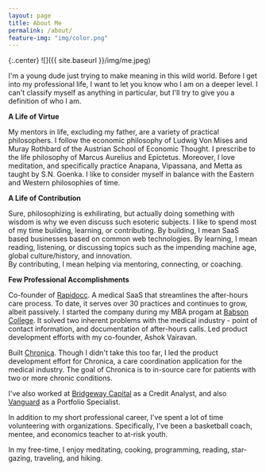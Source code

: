 ```yaml
---
layout: page
title: About Me
permalink: /about/
feature-img: "img/color.png"
---
```


{:.center}
![]({{ site.baseurl }}/img/me.jpeg)

I'm a young dude just trying to make meaning in this wild world. Before I get into my professional life, I want to let you know who I am on a deeper level. 
I can't classify myself as anything in particular, but I'll try to give you a definition of who I am. 

**A Life of Virtue**

My mentors in life, excluding my father, are a variety of practical philosophers. I follow the economic philosophy of Ludwig Von Mises and Muray Rothbard of the Austrian School of Economic Thought.
I prescribe to the life philosophy of Marcus Aurelius and Epictetus. Moreover, I love meditation, and specifically practice Anapana, Vipassana, and Metta as taught by S.N. Goenka. I like to consider
myself in balance with the Eastern and Western philosophies of time. 

**A Life of Contribution**

Sure, philosophizing is exhilirating, but actually doing something with wisdom is why we even discuss such esoteric subjects. I like to spend most of my time building, learning, or contributing. 
By building, I mean SaaS based businesses based on common web technologies. By learning, I mean reading, listening, or discussing topics such as the impending machine age, global culture/history, and innovation.  
By contributing, I mean helping via mentoring, connecting, or coaching. 

**Few Professional Accomplishments**

Co-founder of [Rapidocc](https://www.rapidocc.com). A medical SaaS that streamlines the after-hours care process. To date, it serves over 30 practices and continues to grow, albeit passively.
I started the company during my MBA progam at [Babson College](http://www.babson.edu/Pages/default.aspx). It solved two inherent problems with the medical industry - point of contact information,
and documentation of after-hours calls. Led product development efforts with my co-founder, Ashok Vairavan.

Built [Chronica](www.chronicacare.com). Though I didn't take this too far, I led the product development effort for Chronica, a care coordination application for the medical industry. 
The goal of Chronica is to in-source care for patients with two or more chronic conditions. 

I've also worked at [Bridgeway Capital](https://www.bridgewaycapital.org/) as a Credit Analyst, and also [Vanguard](https://investor.vanguard.com/corporate-portal/) as a Portfolio Specialist.

In addition to my short professional career, I've spent a lot of time volunteering with organizations. Specifically, I've been a basketball coach, mentee, and economics teacher to 
at-risk youth. 

In my free-time, I enjoy meditating, cooking, programming, reading, star-gazing, traveling, and hiking. 









